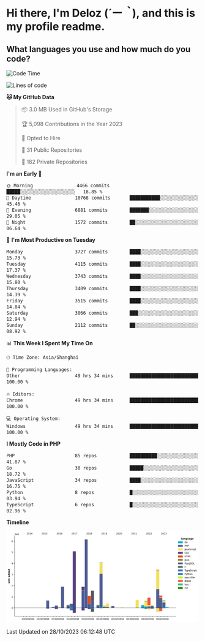 # **Hi there, I'm Deloz (*´ー｀*), and this is my profile readme.**

## **What languages you use and how much do you code?**

<!--START_SECTION:waka-->
![Code Time](http://img.shields.io/badge/Code%20Time-2%2C665%20hrs%2013%20mins-blue)

![Lines of code](https://img.shields.io/badge/From%20Hello%20World%20I%27ve%20Written-32.4%20million%20lines%20of%20code-blue)

**🐱 My GitHub Data** 

> 📦 3.0 MB Used in GitHub's Storage 
 > 
> 🏆 5,098 Contributions in the Year 2023
 > 
> 💼 Opted to Hire
 > 
> 📜 31 Public Repositories 
 > 
> 🔑 182 Private Repositories 
 > 
**I'm an Early 🐤** 

```text
🌞 Morning                4466 commits        █████░░░░░░░░░░░░░░░░░░░░   18.85 % 
🌆 Daytime                10768 commits       ███████████░░░░░░░░░░░░░░   45.46 % 
🌃 Evening                6881 commits        ███████░░░░░░░░░░░░░░░░░░   29.05 % 
🌙 Night                  1572 commits        ██░░░░░░░░░░░░░░░░░░░░░░░   06.64 % 
```
📅 **I'm Most Productive on Tuesday** 

```text
Monday                   3727 commits        ████░░░░░░░░░░░░░░░░░░░░░   15.73 % 
Tuesday                  4115 commits        ████░░░░░░░░░░░░░░░░░░░░░   17.37 % 
Wednesday                3743 commits        ████░░░░░░░░░░░░░░░░░░░░░   15.80 % 
Thursday                 3409 commits        ████░░░░░░░░░░░░░░░░░░░░░   14.39 % 
Friday                   3515 commits        ████░░░░░░░░░░░░░░░░░░░░░   14.84 % 
Saturday                 3066 commits        ███░░░░░░░░░░░░░░░░░░░░░░   12.94 % 
Sunday                   2112 commits        ██░░░░░░░░░░░░░░░░░░░░░░░   08.92 % 
```


📊 **This Week I Spent My Time On** 

```text
🕑︎ Time Zone: Asia/Shanghai

💬 Programming Languages: 
Other                    49 hrs 34 mins      █████████████████████████   100.00 % 

🔥 Editors: 
Chrome                   49 hrs 34 mins      █████████████████████████   100.00 % 

💻 Operating System: 
Windows                  49 hrs 34 mins      █████████████████████████   100.00 % 
```

**I Mostly Code in PHP** 

```text
PHP                      85 repos            ██████████░░░░░░░░░░░░░░░   41.87 % 
Go                       38 repos            █████░░░░░░░░░░░░░░░░░░░░   18.72 % 
JavaScript               34 repos            ████░░░░░░░░░░░░░░░░░░░░░   16.75 % 
Python                   8 repos             █░░░░░░░░░░░░░░░░░░░░░░░░   03.94 % 
TypeScript               6 repos             █░░░░░░░░░░░░░░░░░░░░░░░░   02.96 % 
```



**Timeline**

![Lines of Code chart](https://raw.githubusercontent.com/deloz/deloz/main/assets/bar_graph.png)


 Last Updated on 28/10/2023 06:12:48 UTC
<!--END_SECTION:waka-->
